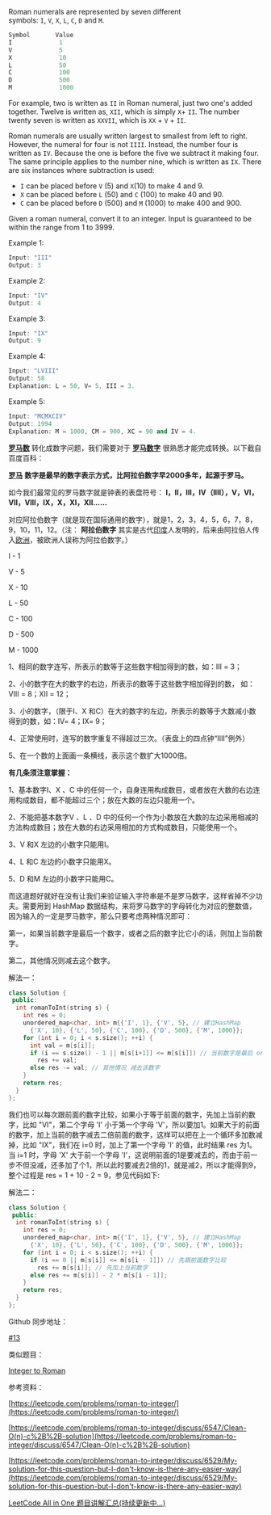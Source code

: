 Roman numerals are represented by seven different symbols: `I`, `V`, `X`, `L`, `C`, `D` and `M`.

```cpp
Symbol       Value
I             1
V             5
X             10
L             50
C             100
D             500
M             1000
```

For example, two is written as `II` in Roman numeral, just two one's added together. Twelve is written as, `XII`, which is simply `X`+ `II`. The number twenty seven is written as `XXVII`, which is `XX` + `V` + `II`.

Roman numerals are usually written largest to smallest from left to right. However, the numeral for four is not `IIII`. Instead, the number four is written as `IV`. Because the one is before the five we subtract it making four. The same principle applies to the number nine, which is written as `IX`. There are six instances where subtraction is used:

- `I` can be placed before `V` (5) and `X`(10) to make 4 and 9.
- `X` can be placed before `L` (50) and `C` (100) to make 40 and 90.
- `C` can be placed before `D` (500) and `M` (1000) to make 400 and 900.

Given a roman numeral, convert it to an integer. Input is guaranteed to be within the range from 1 to 3999.

Example 1:

```cpp
Input: "III"
Output: 3
```

Example 2:

```cpp
Input: "IV"
Output: 4
```

Example 3:

```cpp
Input: "IX"
Output: 9
```

Example 4:

```cpp
Input: "LVIII"
Output: 58
Explanation: L = 50, V= 5, III = 3.
```

Example 5:

```cpp
Input: "MCMXCIV"
Output: 1994
Explanation: M = 1000, CM = 900, XC = 90 and IV = 4.
```

[**罗马数**](http://zh.wikipedia.org/wiki/%E7%BD%97%E9%A9%AC%E6%95%B0%E5%AD%97) 转化成数字问题，我们需要对于 [**罗马数字**](http://baike.baidu.com/view/42061.htm?fr=aladdin) 很熟悉才能完成转换。以下截自百度百科：

[**罗马**](http://baike.baidu.com/view/2245.htm) **数字是最早的数字表示方式，比阿拉伯数字早2000多年，起源于罗马。**

如今我们最常见的罗马数字就是钟表的表盘符号： **Ⅰ，Ⅱ，Ⅲ，Ⅳ（IIII），Ⅴ，Ⅵ，Ⅶ，Ⅷ，Ⅸ，Ⅹ，Ⅺ，Ⅻ……**

对应阿拉伯数字（就是现在国际通用的数字），就是1，2，3，4，5，6，7，8，9，10，11，12。（注： **阿拉伯数字** 其实是古代[印度](http://baike.baidu.com/view/2174.htm)人发明的，后来由阿拉伯人传入[欧洲](http://baike.baidu.com/view/3622.htm)，被欧洲人误称为阿拉伯数字。）

I - 1

V - 5

X - 10

L - 50

C - 100

D - 500

M - 1000

1、相同的数字连写，所表示的数等于这些数字相加得到的数，如：Ⅲ = 3；

2、小的数字在大的数字的右边，所表示的数等于这些数字相加得到的数， 如：Ⅷ = 8；Ⅻ = 12；

3、小的数字，（限于Ⅰ、X 和C）在大的数字的左边，所表示的数等于大数减小数得到的数，如：Ⅳ= 4；Ⅸ= 9；

4、正常使用时，连写的数字重复不得超过三次。（表盘上的四点钟“IIII”例外）

5、在一个数的上面画一条横线，表示这个数扩大1000倍。

**有几条须注意掌握：**

1、基本数字Ⅰ、X 、C 中的任何一个，自身连用构成数目，或者放在大数的右边连用构成数目，都不能超过三个；放在大数的左边只能用一个。

2、不能把基本数字V 、L 、D 中的任何一个作为小数放在大数的左边采用相减的方法构成数目；放在大数的右边采用相加的方式构成数目，只能使用一个。

3、V 和X 左边的小数字只能用Ⅰ。

4、L 和C 左边的小数字只能用X。

5、D 和M 左边的小数字只能用C。

而这道题好就好在没有让我们来验证输入字符串是不是罗马数字，这样省掉不少功夫。需要用到 HashMap 数据结构，来将罗马数字的字母转化为对应的整数值，因为输入的一定是罗马数字，那么只要考虑两种情况即可：

第一，如果当前数字是最后一个数字，或者之后的数字比它小的话，则加上当前数字。

第二，其他情况则减去这个数字。

解法一：

```cpp
class Solution {
 public:
  int romanToInt(string s) {
    int res = 0;
    unordered_map<char, int> m{{'I', 1}, {'V', 5}, // 建立HashMap
      {'X', 10}, {'L', 50}, {'C', 100}, {'D', 500}, {'M', 1000}};
    for (int i = 0; i < s.size(); ++i) {
      int val = m[s[i]];
      if (i == s.size() - 1 || m[s[i+1]] <= m[s[i]]) // 当前数字是最后 or 后面小
        res += val;
      else res -= val; // 其他情况 减去该数字
    }
    return res;
  }
};
```

我们也可以每次跟前面的数字比较，如果小于等于前面的数字，先加上当前的数字，比如 "VI"，第二个字母 'I' 小于第一个字母 'V'，所以要加1。如果大于的前面的数字，加上当前的数字减去二倍前面的数字，这样可以把在上一个循环多加数减掉，比如 "IX"，我们在 i=0 时，加上了第一个字母 'I' 的值，此时结果 res 为1。当 i=1 时，字母 'X' 大于前一个字母 'I'，这说明前面的1是要减去的，而由于前一步不但没减，还多加了个1，所以此时要减去2倍的1，就是减2，所以才能得到9，整个过程是 res = 1 + 10 - 2 = 9，参见代码如下:

解法二：

```cpp
class Solution {
 public:
  int romanToInt(string s) {
    int res = 0;
    unordered_map<char, int> m{{'I', 1}, {'V', 5}, // 建立HashMap
      {'X', 10}, {'L', 50}, {'C', 100}, {'D', 500}, {'M', 1000}};
    for (int i = 0; i < s.size(); ++i) {
      if (i == 0 || m[s[i]] <= m[s[i - 1]]) // 先跟前面数字比较
        res += m[s[i]]; // 先加上当前数字
      else res += m[s[i]] - 2 * m[s[i - 1]];
    }
    return res;
  }
};
```

Github 同步地址：

[#13](https://github.com/grandyang/leetcode/issues/13)

类似题目：

[Integer to Roman](http://www.cnblogs.com/grandyang/p/4123374.html)

参考资料：

[https://leetcode.com/problems/roman-to-integer/](https://leetcode.com/problems/roman-to-integer/)

[](https://leetcode.com/problems/roman-to-integer/discuss/6547/Clean-O(n)-c%2B%2B-solution)[https://leetcode.com/problems/roman-to-integer/discuss/6547/Clean-O(n)-c%2B%2B-solution](https://leetcode.com/problems/roman-to-integer/discuss/6547/Clean-O(n)-c%2B%2B-solution)

[https://leetcode.com/problems/roman-to-integer/discuss/6529/My-solution-for-this-question-but-I-don't-know-is-there-any-easier-way](https://leetcode.com/problems/roman-to-integer/discuss/6529/My-solution-for-this-question-but-I-don't-know-is-there-any-easier-way)

[LeetCode All in One 题目讲解汇总(持续更新中...)](http://www.cnblogs.com/grandyang/p/4606334.html)